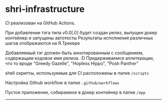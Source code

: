 # shri-infrastructure

CI реализован на GitHub Actions.

При добавлении тэга типа v0.0[.0] будет создан релиз, выпущен докер контейнер и запущены автотесты
Результаты исполнения различных шагов отображаются на Я.Трекере

Добавляемый тэг должен быть аннотированным с сообщением, содержащим кодовое имя релиза. :D
Придерживаемся аллитерации, что то вроде "Greedy Gazelle", "Hopless Hippo", "Posh Panther"

shell скрипты, используемые для CI расположены в папке `/scripts`

Настройка Github workflow в папке ```.github/workflows```

Пустое приложение, собираемое в докер контейнер в папке `/app`

-------------------------------------------------------------------

